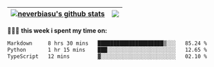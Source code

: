 | <a href="https://github.com/neverbiasu"><img align="center" src="https://github-readme-stats.vercel.app/api?username=neverbiasu&theme=dracula&show_icons=true&hide_border=true&count_private=true" alt="neverbiasu's github stats" /></a> | <a href="https://github.com/neverbiasu"><img align="center" src="https://github-readme-stats.vercel.app/api/top-langs/?username=neverbiasu&theme=dracula&show_icons=true&hide_border=true&layout=compact" /></a> |
| ------------- | ------------- |

👨🏾‍💻 **this week i spent my time on:**
<!--START_SECTION:waka-->

```txt
Markdown     8 hrs 30 mins   █████████████████████▒░░░   85.24 %
Python       1 hr 15 mins    ███░░░░░░░░░░░░░░░░░░░░░░   12.65 %
TypeScript   12 mins         ▓░░░░░░░░░░░░░░░░░░░░░░░░   02.10 %
```

<!--END_SECTION:waka-->
